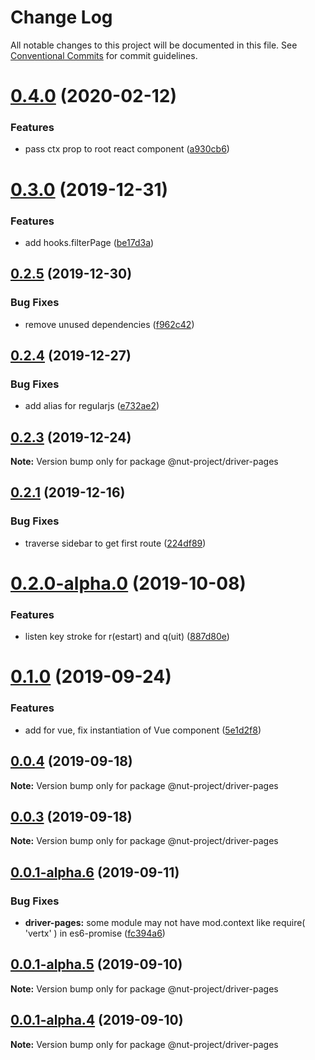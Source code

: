 # Change Log

All notable changes to this project will be documented in this file.
See [Conventional Commits](https://conventionalcommits.org) for commit guidelines.

# [0.4.0](https://github.com/nut-project/nut/tree/master/packages/gatherer/compare/@nut-project/driver-pages@0.3.0...@nut-project/driver-pages@0.4.0) (2020-02-12)


### Features

* pass ctx prop to root react component ([a930cb6](https://github.com/nut-project/nut/tree/master/packages/gatherer/commit/a930cb6))





# [0.3.0](https://github.com/nut-project/nut/tree/master/packages/gatherer/compare/@nut-project/driver-pages@0.2.5...@nut-project/driver-pages@0.3.0) (2019-12-31)


### Features

* add hooks.filterPage ([be17d3a](https://github.com/nut-project/nut/tree/master/packages/gatherer/commit/be17d3a))





## [0.2.5](https://github.com/nut-project/nut/tree/master/packages/gatherer/compare/@nut-project/driver-pages@0.2.4...@nut-project/driver-pages@0.2.5) (2019-12-30)


### Bug Fixes

* remove unused dependencies ([f962c42](https://github.com/nut-project/nut/tree/master/packages/gatherer/commit/f962c42))





## [0.2.4](https://github.com/nut-project/nut/tree/master/packages/gatherer/compare/@nut-project/driver-pages@0.2.3...@nut-project/driver-pages@0.2.4) (2019-12-27)


### Bug Fixes

* add alias for regularjs ([e732ae2](https://github.com/nut-project/nut/tree/master/packages/gatherer/commit/e732ae2))





## [0.2.3](https://github.com/nut-project/nut/tree/master/packages/gatherer/compare/@nut-project/driver-pages@0.2.2...@nut-project/driver-pages@0.2.3) (2019-12-24)

**Note:** Version bump only for package @nut-project/driver-pages





## [0.2.1](https://github.com/nut-project/nut/tree/master/packages/gatherer/compare/@nut-project/driver-pages@0.2.0...@nut-project/driver-pages@0.2.1) (2019-12-16)


### Bug Fixes

* traverse sidebar to get first route ([224df89](https://github.com/nut-project/nut/tree/master/packages/gatherer/commit/224df8933cbec052fb04ca1801b208d5a074234b))





# [0.2.0-alpha.0](https://github.com/nut-project/nut/tree/master/packages/gatherer/compare/@nut-project/driver-pages@0.1.1-alpha.1...@nut-project/driver-pages@0.2.0-alpha.0) (2019-10-08)


### Features

* listen key stroke for r(estart) and q(uit) ([887d80e](https://github.com/nut-project/nut/tree/master/packages/gatherer/commit/887d80e))





# [0.1.0](https://github.com/nut-project/nut/tree/master/packages/gatherer/compare/@nut-project/driver-pages@0.0.5...@nut-project/driver-pages@0.1.0) (2019-09-24)


### Features

* add  for vue, fix instantiation of Vue component ([5e1d2f8](https://github.com/nut-project/nut/tree/master/packages/gatherer/commit/5e1d2f8))





## [0.0.4](https://github.com/nut-project/nut/tree/master/packages/gatherer/compare/@nut-project/driver-pages@0.0.3...@nut-project/driver-pages@0.0.4) (2019-09-18)

**Note:** Version bump only for package @nut-project/driver-pages





## [0.0.3](https://github.com/nut-project/nut/tree/master/packages/gatherer/compare/@nut-project/driver-pages@0.0.2...@nut-project/driver-pages@0.0.3) (2019-09-18)

**Note:** Version bump only for package @nut-project/driver-pages





## [0.0.1-alpha.6](https://github.com/nut-project/nut/tree/master/packages/gatherer/compare/@nut-project/driver-pages@0.0.1-alpha.5...@nut-project/driver-pages@0.0.1-alpha.6) (2019-09-11)


### Bug Fixes

* **driver-pages:** some module may not have mod.context like require( 'vertx' ) in es6-promise ([fc394a6](https://github.com/nut-project/nut/tree/master/packages/gatherer/commit/fc394a6))





## [0.0.1-alpha.5](https://github.com/nut-project/nut/tree/master/packages/gatherer/compare/@nut-project/driver-pages@0.0.1-alpha.4...@nut-project/driver-pages@0.0.1-alpha.5) (2019-09-10)

**Note:** Version bump only for package @nut-project/driver-pages





## [0.0.1-alpha.4](https://github.com/nut-project/nut/tree/master/packages/gatherer/compare/@nut-project/driver-pages@0.0.1-alpha.3...@nut-project/driver-pages@0.0.1-alpha.4) (2019-09-10)

**Note:** Version bump only for package @nut-project/driver-pages
